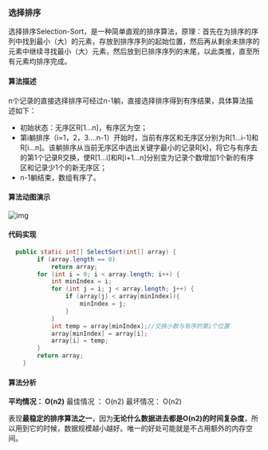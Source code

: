 ### 选择排序

选择排序Selection-Sort，是一种简单直观的排序算法，原理：首先在为排序的序列中找到最小（大）的元素，存放到排序序列的起始位置，然后再从剩余未排序的元素中继续寻找最小（大）元素，然后放到已排序序列的末尾，以此类推，直至所有元素均排序完成。

#### 算法描述

n个记录的直接选择排序可经过n-1躺，直接选择排序得到有序结果，具体算法描述如下：

- 初始状态：无序区R[1...n]，有序区为空；
- 第i躺排序（i=1，2，3....n-1）开始时，当前有序区和无序区分别为R[1...i-1]和R[i...n]。该躺排序从当前无序区中选出关键字最小的记录R[k]，将它与有序去的第1个记录R交换，使R[1...i]和R[i+1...n]分别变为记录个数增加1个新的有序区和记录少1个的新无序区；
- n-1躺结束，数组有序了。

#### 算法动图演示

![img](http://markdown.xiaonainiu.top/img/20200529103047483.gif)

#### 代码实现

```java
  public static int[] SelectSort(int[] array) {
        if (array.length == 0)
            return array;
        for (int i = 0; i < array.length; i++) {
            int minIndex = i;
            for (int j = i; j < array.length; j++) {
                if (array[j] < array[minIndex]){
                    minIndex = j;
                }
            }
            int temp = array[minIndex];//交换小数与有序的第i个位置
            array[minIndex] = array[i];
            array[i] = temp;
        }
        return array;
    }
```

#### 算法分析

**平均情况： O(n2)**               最佳情况 ： O(n2)                    最坏情况： O(n2)

表现**最稳定的排序算法之一**，因为**无论什么数据进去都是O(n2)的时间复杂度**，所以用到它的时候，数据规模越小越好。唯一的好处可能就是不占用额外的内存空间。